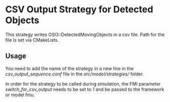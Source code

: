 # CSV Output Strategy for Detected Objects

This strategy writes OSI3::DetectedMovingObjects in a csv file.
Path for the file is set via CMakeLists.

## Usage
You need to add the name of the strategy in a new line in the *csv_output_sequence.conf* file in the *src/model/strategies/* folder.

In order for the strategy to be called during simulation, the FMI parameter *switch_for_csv_output* needs to be set to *1* and be passed to the framework or model fmu.